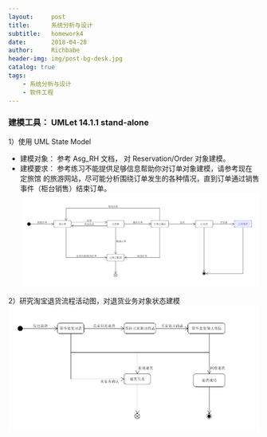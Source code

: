 ```yaml
---
layout:     post
title:      系统分析与设计
subtitle:   homework4
date:       2018-04-28
author:     Richbabe
header-img: img/post-bg-desk.jpg
catalog: true
tags:
    - 系统分析与设计
    - 软件工程
---
```

### 建模工具： UMLet 14.1.1 stand-alone
1）使用 UML State Model
* 建模对象： 参考 Asg_RH 文档， 对 Reservation/Order 对象建模。
* 建模要求： 参考练习不能提供足够信息帮助你对订单对象建模，请参考现在 定旅馆 的旅游网站，尽可能分析围绕订单发生的各种情况，直到订单通过销售事件（柜台销售）结束订单。
![image](https://github.com/Richbabe/Richbabe.github.io/blob/master/img/%E7%B3%BB%E7%BB%9F%E5%88%86%E6%9E%90%E4%B8%8E%E8%AE%BE%E8%AE%A1/%E7%AC%AC%E4%BA%94%E6%AC%A1%E4%BD%9C%E4%B8%9A%E6%88%AA%E5%9B%BE/Asg_RH%E7%8A%B6%E6%80%81%E5%BB%BA%E6%A8%A1.png?raw=true)

2）研究淘宝退货流程活动图，对退货业务对象状态建模
![image](https://github.com/Richbabe/Richbabe.github.io/blob/master/img/%E7%B3%BB%E7%BB%9F%E5%88%86%E6%9E%90%E4%B8%8E%E8%AE%BE%E8%AE%A1/%E7%AC%AC%E4%BA%94%E6%AC%A1%E4%BD%9C%E4%B8%9A%E6%88%AA%E5%9B%BE/%E6%B7%98%E5%AE%9D%E9%80%80%E8%B4%A7%E7%8A%B6%E6%80%81%E5%BB%BA%E6%A8%A1.png?raw=true)
